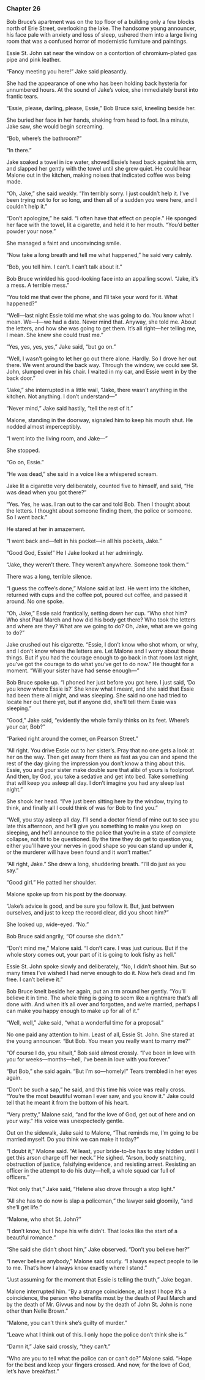 ### Chapter 26

Bob Bruce’s apartment was on the top floor of a building only a few blocks north of Erie Street, overlooking the lake. The handsome young announcer, his face pale with anxiety and loss of sleep, ushered them into a large living room that was a confused horror of modernistic furniture and paintings.

Essie St. John sat near the window on a contortion of chromium-plated gas pipe and pink leather.

“Fancy meeting you here!” Jake said pleasantly.

She had the appearance of one who has been holding back hysteria for unnumbered hours. At the sound of Jake’s voice, she immediately burst into frantic tears.

“Essie, please, darling, please, Essie,” Bob Bruce said, kneeling beside her.

She buried her face in her hands, shaking from head to foot. In a minute, Jake saw, she would begin screaming.

“Bob, where’s the bathroom?”

“In there.”

Jake soaked a towel in ice water, shoved Essie’s head back against his arm, and slapped her gently with the towel until she grew quiet. He could hear Malone out in the kitchen, making noises that indicated coffee was being made.

“Oh, Jake,” she said weakly. “I’m terribly sorry. I just couldn’t help it. I’ve been trying not to for so long, and then all of a sudden you were here, and I couldn’t help it.”

“Don’t apologize,” he said. “I often have that effect on people.” He sponged her face with the towel, lit a cigarette, and held it to her mouth. “You’d better powder your nose.”

She managed a faint and unconvincing smile.

“Now take a long breath and tell me what happened,” he said very calmly.

“Bob, you tell him. I can’t. I can’t talk about it.”

Bob Bruce wrinkled his good-looking face into an appalling scowl. “Jake, it’s a mess. A terrible mess.”

“You told me that over the phone, and I’ll take your word for it. What happened?”

“Well—last night Essie told me what she was going to do. You know what I mean. We—I—we had a date. Never mind that. Anyway, she told me. About the letters, and how she was going to get them. It’s all right—her telling me, I mean. She knew she could trust me.”

“Yes, yes, yes, yes,” Jake said, “but go on.”

“Well, I wasn’t going to let her go out there alone. Hardly. So I drove her out there. We went around the back way. Through the window, we could see St. John, slumped over in his chair. I waited in my car, and Essie went in by the back door.”

“Jake,” she interrupted in a little wail, “Jake, there wasn’t anything in the kitchen. Not anything. I don’t understand—”

“Never mind,” Jake said hastily, “tell the rest of it.”

Malone, standing in the doorway, signaled him to keep his mouth shut. He nodded almost imperceptibly.

“I went into the living room, and Jake—”

She stopped.

“Go on, Essie.”

“He was dead,” she said in a voice like a whispered scream.

Jake lit a cigarette very deliberately, counted five to himself, and said, “He was dead when you got there?”

“Yes. Yes, he was. I ran out to the car and told Bob. Then I thought about the letters. I thought about someone finding them, the police or someone. So I went back.”

He stared at her in amazement.

“I went back and—felt in his pocket—in all his pockets, Jake.”

“Good God, Essie!” He l
Jake looked at her admiringly.

“Jake, they weren’t there. They weren’t anywhere. Someone took them.”

There was a long, terrible silence.

“I guess the coffee’s done,” Malone said at last. He went into the kitchen, returned with cups and the coffee pot, poured out coffee, and passed it around. No one spoke.

“Oh, Jake,” Essie said frantically, setting down her cup. “Who shot him? Who shot Paul March and how did his body get there? Who took the letters and where are they? What are we going to do? Oh, Jake, what are we going to do?”

Jake crushed out his cigarette. “Essie, I don’t know who shot whom, or why, and I don’t know where the letters are. Let Malone and I worry about those things. But if you had the courage enough to go back in that room last night, you’ve got the courage to do what you’ve got to do now.” He thought for a moment. “Will your sister have had sense enough—”

Bob Bruce spoke up. “I phoned her just before you got here. I just said, ‘Do you know where Essie is?’ She knew what I meant, and she said that Essie had been there all night, and was sleeping. She said no one had tried to locate her out there yet, but if anyone did, she’ll tell them Essie was sleeping.”

“Good,” Jake said, “evidently the whole family thinks on its feet. Where’s your car, Bob?”

“Parked right around the corner, on Pearson Street.”

“All right. You drive Essie out to her sister’s. Pray that no one gets a look at her on the way. Then get away from there as fast as you can and spend the rest of the day giving the impression you don’t know a thing about this. Essie, you and your sister make double sure that alibi of yours is foolproof. And then, by God, you take a sedative and get into bed. Take something that will keep you asleep all day. I don’t imagine you had any sleep last night.”

She shook her head. “I’ve just been sitting here by the window, trying to think, and finally all I could think of was for Bob to find you.”

“Well, you stay asleep all day. I’ll send a doctor friend of mine out to see you late this afternoon, and he’ll give you something to make you keep on sleeping, and he’ll announce to the police that you’re in a state of complete collapse, not fit to be questioned. By the time they do get to question you, either you’ll have your nerves in good shape so you can stand up under it, or the murderer will have been found and it won’t matter.”

“All right, Jake.” She drew a long, shuddering breath. “I’ll do just as you say.”

“Good girl.” He patted her shoulder.

Malone spoke up from his post by the doorway.

“Jake’s advice is good, and be sure you follow it. But, just between ourselves, and just to keep the record clear, did you shoot him?”

She looked up, wide-eyed. “No.”

Bob Bruce said angrily, “Of course she didn’t.”

“Don’t mind me,” Malone said. “I don’t care. I was just curious. But if the whole story comes out, your part of it is going to look fishy as hell.”

Essie St. John spoke slowly and deliberately, “No, I didn’t shoot him. But so many times I’ve wished I had nerve enough to do it. Now he’s dead and I’m free. I can’t believe it.”

Bob Bruce knelt beside her again, put an arm around her gently. “You’ll believe it in time. The whole thing is going to seem like a nightmare that’s all done with. And when it’s all over and forgotten, and we’re married, perhaps I can make you happy enough to make up for all of it.”

“Well, well,” Jake said, “what a wonderful time for a proposal.”

No one paid any attention to him. Least of all, Essie St. John. She stared at the young announcer. “But Bob. You mean you really want to marry me?”

“Of course I do, you nitwit,” Bob said almost crossly. “I’ve been in love with you for weeks—months—hell, I’ve been in love with you forever.”

“But Bob,” she said again. “But I’m so—homely!” Tears trembled in her eyes again.

“Don’t be such a sap,” he said, and this time his voice was really cross. “You’re the most beautiful woman I ever saw, and you know it.”
Jake could tell that he meant it from the bottom of his heart.

“Very pretty,” Malone said, “and for the love of God, get out of here and on your way.” His voice was unexpectedly gentle.

Out on the sidewalk, Jake said to Malone, “That reminds me, I’m going to be married myself. Do you think we can make it today?”

“I doubt it,” Malone said. “At least, your bride-to-be has to stay hidden until I get this arson charge off her neck.” He sighed. “Arson, body snatching, obstruction of justice, falsifying evidence, and resisting arrest. Resisting an officer in the attempt to do his duty—hell, a whole squad car full of officers.”

“Not only that,” Jake said, “Helene also drove through a stop light.”

“All she has to do now is slap a policeman,” the lawyer said gloomily, “and she’ll get life.”

“Malone, who shot St. John?”

“I don’t know, but I hope his wife didn’t. That looks like the start of a beautiful romance.”

“She said she didn’t shoot him,” Jake observed. “Don’t you believe her?”

“I never believe anybody,” Malone said sourly. “I always expect people to lie to me. That’s how I always know exactly where I stand.”

“Just assuming for the moment that Essie is telling the truth,” Jake began.

Malone interrupted him. “By a strange coincidence, at least I hope it’s a coincidence, the person who benefits most by the death of Paul March and by the death of Mr. Givvus and now by the death of John St. John is none other than Nelle Brown.”

“Malone, you can’t think she’s guilty of murder.”

“Leave what I think out of this. I only hope the police don’t think she is.”

“Damn it,” Jake said crossly, “they can’t.”

“Who are you to tell what the police can or can’t do?” Malone said. “Hope for the best and keep your fingers crossed. And now, for the love of God, let’s have breakfast.”

